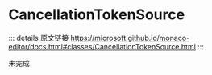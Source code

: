 # CancellationTokenSource
        
::: details 原文链接
https://microsoft.github.io/monaco-editor/docs.html#classes/CancellationTokenSource.html
:::

未完成